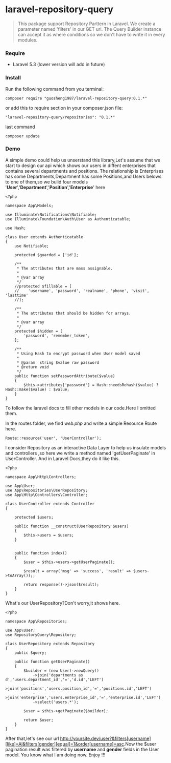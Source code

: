# laravel-repository-query
> This package support Repository Parttern in Laravel.
> We create a parameter named 'filters' in our GET url.
> The Query Builder instance can accept it as where conditions so we don't have to write it in every modules.

### Require 

* Laravel 5.3 (lower version will add in future)

### Install

Run the following command from you terminal:

    composer require "guosheng1987/laravel-repository-query:0.1.*"

or add this to require section in your composer.json file:
    
    "laravel-repository-query/repositories": "0.1.*"

last command 

    composer update

### Demo
A simple demo could help us unserstand this library,Let's assume that we start to design our api which shows our users in diffent enterprises that contains several departments and positions.
The relationship is Enterprises has some Departments,Department has some Positions,and Users belows to one of them,so we bulid four models '**User**','**Department**','**Position**','**Enterprise**' here

	<?php

	namespace App\Models;

	use Illuminate\Notifications\Notifiable;
	use Illuminate\Foundation\Auth\User as Authenticatable;

	use Hash;

	class User extends Authenticatable
	{
		use Notifiable;

		protected $guarded = ['id'];

		/**
		 * The attributes that are mass assignable.
		 *
		 * @var array
		 */
		//protected $fillable = [
		//    'username', 'password', 'realname', 'phone', 'visit', 'lasttime'
		//];

		/**
		 * The attributes that should be hidden for arrays.
		 *
		 * @var array
		 */
		protected $hidden = [
			'password', 'remember_token',
		];

		/**
		 * Using Hash to encrypt password when User model saved 
		 *
		 * @param  string $value raw password
		 * @return void
		 */
		public function setPasswordAttribute($value)
		{
			$this->attributes['password'] = Hash::needsRehash($value) ? Hash::make($value) : $value;
		}
	}

To follow the laravel docs to fill other models in our code.Here I omitted them.

In the routes folder, we find *web.php* and write a simple Resource Route here.

    Route::resource('user', 'UserController');

I consider Repository as an interactive Data Layer to help us insulate models and controllers ,so here we write a method named 'getUserPaginate' in UserController.
And in Laravel Docs,they do it like this. 

    <?php

    namespace App\Http\Controllers;

    use App\User;
    use App\Repositories\UserRepository;
    use App\Http\Controllers\Controller;

    class UserController extends Controller
    {
        
        protected $users;

        public function __construct(UserRepository $users)
        {
            $this->users = $users;
        }

    
        public function index()
        {
            $user = $this->users->getUserPaginate();
			
			$result = array('msg' => 'success', 'result' => $users->toArray());;
		
			return response()->json($result);
        }
    }

What's our UserRepository?Don't worry,it shows here.

    <?php

    namespace App\Repositories;

    use App\User;
    use RepositoryQuery\Repository;

    class UserRepository extends Repository
    {
        public $query;

        public function getUserPaginate()
        {
            $builder = (new User)->newQuery()
			    ->join('departments as d','users.department_id','=','d.id','LEFT')
			    ->join('positions','users.position_id','=','positions.id','LEFT')
			    ->join('enterprise','users.enterprise_id','=','enterprise.id','LEFT')
			    ->select('users.*');

            $user = $this->getPaginate($builder);

            return $user;
        }
    }

After that,let's see our url <http://yoursite.dev/user?&filters[username][like]=Al&filters[gender][equal]=1&order[username]=asc>.Now the $user pagination result was filtered by **username** and **gender** fields in the User model.
You know what I am doing now. Enjoy !!!
